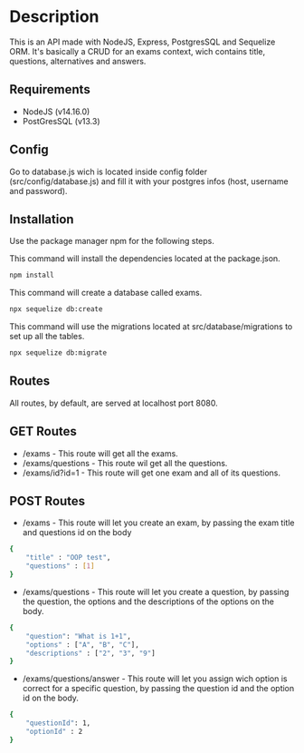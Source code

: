 
# Description

This is an API made with NodeJS, Express, PostgresSQL and Sequelize ORM. It's basically a CRUD for an exams context, wich contains title, questions, alternatives and answers.

## Requirements

* NodeJS (v14.16.0)
* PostGresSQL (v13.3)

## Config

Go to database.js wich is located inside config folder (src/config/database.js) and fill it with your postgres infos (host, username and password).

## Installation

Use the package manager npm for the following steps.

This command will install the dependencies located at the package.json.

```bash
npm install
```

This command will create a database called exams.
```bash
npx sequelize db:create
```

This command will use the migrations located at src/database/migrations to set up all the tables.
```bash
npx sequelize db:migrate
```

## Routes
All routes, by default, are served at localhost port 8080.

## GET Routes

* /exams - This route will get all the exams.
* /exams/questions - This route wil get all the questions.
* /exams/id?id=1 - This route will get one exam and all of its questions.

## POST Routes

* /exams - This route will let you create an exam, by passing the exam title and questions id on the body

```bash
{
    "title" : "OOP test",
    "questions" : [1]
}
```

* /exams/questions - This route will let you create a question, by passing the question, the options and the descriptions of the options on the body.

```bash
{
    "question": "What is 1+1",
    "options" : ["A", "B", "C"],
    "descriptions" : ["2", "3", "9"]
}
```

* /exams/questions/answer - This route will let you assign wich option is correct for a specific question, by passing the question id and the option id on the body.

```bash
{
    "questionId": 1,
    "optionId" : 2
}
```
